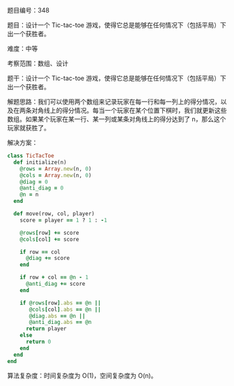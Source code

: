 题目编号：348

题目：设计一个 Tic-tac-toe 游戏，使得它总是能够在任何情况下（包括平局）下出一个获胜者。

难度：中等

考察范围：数组、设计

题干：设计一个 Tic-tac-toe 游戏，使得它总是能够在任何情况下（包括平局）下出一个获胜者。

解题思路：我们可以使用两个数组来记录玩家在每一行和每一列上的得分情况，以及在两条对角线上的得分情况。每当一个玩家在某个位置下棋时，我们就更新这些数组。如果某个玩家在某一行、某一列或某条对角线上的得分达到了 n，那么这个玩家就获胜了。

解决方案：

```ruby
class TicTacToe
  def initialize(n)
    @rows = Array.new(n, 0)
    @cols = Array.new(n, 0)
    @diag = 0
    @anti_diag = 0
    @n = n
  end

  def move(row, col, player)
    score = player == 1 ? 1 : -1

    @rows[row] += score
    @cols[col] += score

    if row == col
      @diag += score
    end

    if row + col == @n - 1
      @anti_diag += score
    end

    if @rows[row].abs == @n ||
       @cols[col].abs == @n ||
       @diag.abs == @n ||
       @anti_diag.abs == @n
      return player
    else
      return 0
    end
  end
end
```

算法复杂度：时间复杂度为 O(1)，空间复杂度为 O(n)。